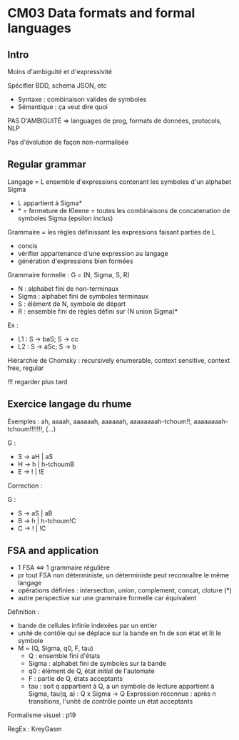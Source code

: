 # CM03 Data formats and formal languages

## Intro

Moins d'ambiguité et d'expressivité

Spécifier BDD, schema JSON, etc

- Syntaxe : combinaison valides de symboles
- Sémantique : ça veut dire quoi

PAS D'AMBIGUITÉ => languages de prog, formats de données, protocols, NLP

Pas d'évolution de façon non-normalisée

## Regular grammar

Langage = L ensemble d'expressions contenant les symboles d'un alphabet Sigma
- L appartient à Sigma\*
- \* = fermeture de Kleene = toutes les combinaisons de concatenation de
  symboles Sigma (epsilon inclus)

Grammaire = les règles définissant les expressions faisant parties de L
- concis
- vérifier appartenance d'une expression au langage
- génération d'expressions bien formées

Grammaire formelle : G = (N, Sigma, S, R)
- N : alphabet fini de non-terminaux
- Sigma : alphabet fini de symboles terminaux
- S : élément de N, symbole de départ
- R : ensemble fini de règles défini sur (N union Sigma)\*

Ex :
- L1 : S -> baS; S -> cc
- L2 : S -> aSc; S -> b

Hiérarchie de Chomsky : recursively enumerable, context sensitive,
context free, regular

!!! regarder plus tard

## Exercice langage du rhume

Exemples : ah, aaaah, aaaaaah, aaaaaah,
aaaaaaaah-tchoum!!, aaaaaaaah-tchoum!!!!!!!, (...)

G :
- S -> aH | aS
- H -> h | h-tchoumB
- E -> ! | !E

Correction :

G :
- S -> aS | aB
- B -> h | h-tchoum!C
- C -> ! | !C

## FSA and application

- 1 FSA <=> 1 grammaire régulière
- pr tout FSA non déterministe, un déterministe peut reconnaître le même langage
- opérations définies : intersection, union, complement, concat, cloture (\*)
- autre perspective sur une grammaire formelle car équivalent

Définition :
- bande de cellules infinie indexées par un entier
- unité de contôle qui se déplace sur la bande en fn de son état et lit le
  symbole
- M = (Q, Sigma, q0, F, tau)
  - Q : ensemble fini d'états
  - Sigma : alphabet fini de symboles sur la bande
  - q0 : élément de Q, état initial de l'automate
  - F : partie de Q, états acceptants
  - tau : soit q appartient à Q, a un symbole de lecture appartient à Sigma,
    tau(q, a) : Q x Sigma -> Q
Expression reconnue : après n transitions, l'unité de contrôle pointe un état
acceptants

Formalisme visuel : p19

RegEx : KreyGasm

